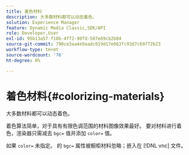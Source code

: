 ```yaml
---
title: 着色材料
description: 大多数材料都可以动态着色。
solution: Experience Manager
feature: Dynamic Media Classic,SDK/API
role: Developer,User
exl-id: 95b13a57-f10b-4ff2-90fd-507e69cb2b04
source-git-commit: 790ce3aa4e9aadc019d17e663fc93d7c69772b23
workflow-type: tm+mt
source-wordcount: '76'
ht-degree: 0%

---
```


# 着色材料{#colorizing-materials}

大多数材料都可以动态着色。

着色算法简单，对于具有有限色调范围的材料图像效果最好。 要对材料进行着色，渲染器只需减去 `bgc=` 值并添加 `color=` 值。

如果 `color=` 未指定。 的 `bgc=` 属性被橱柜材料忽略；嵌入在 [!DNL vnc] 文件。
